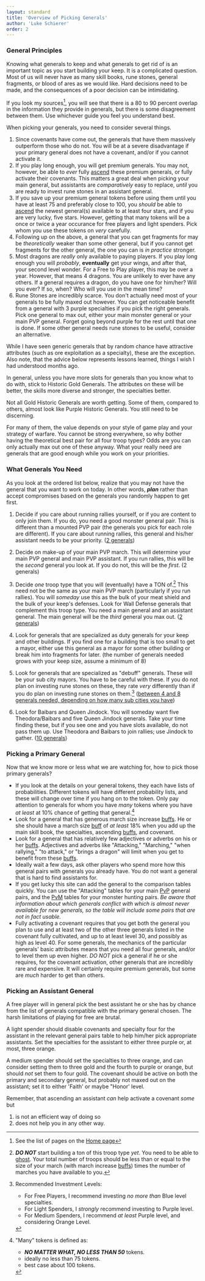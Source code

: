 ```yaml
---
layout: standard
title: 'Overview of Picking Generals'
author: 'Luke Schierer'
order: 2
---
```


### General Principles

Knowing what generals to keep and what generals to get rid of is an important
topic as you start building your keep. It is a complicated question. Most of
us will never have as many skill books, rune stones, general fragments, or
blood of ares as we would like. Hard decisions need to be made, and the
consequences of a poor decision can be intimidating.

If you look my sources[^230107-1], you will see that there is a 80 to 90 percent overlap in
the information they provide in generals, but there is some disagreement
between them. Use whichever guide you feel you understand best.

[^230107-1]: See the list of pages on the [Home page]

[Home page]: /

When picking your generals, you need to consider several things.

1. Since covenants have come out, the generals that have them massively
   outperform those who do not.  You will be at a severe disadvantage
   if your primary general does not have a covenant, and/or if you
   cannot activate it.
1. If you play long enough, you will get premium generals. You may not,
   however, be able to *ever* fully [ascend] these premium generals, or fully
   activate their covenants.  This matters a great deal when picking your main
   general, but assistants are *comparatively* easy to replace, *until* you
   are ready to invest rune stones in an assistant general.
1. If you save up your premium general tokens before using them until you
   have at least 75 and preferably close to 100, you *should* be able to [ascend] the newest general(s) available to at least four stars, and if you are very lucky, five stars.  However, getting that many tokens will be a once or twice a year occurance for free players and light spenders.  Pick whom you use these tokens on *very* carefully.
1. Following up on the above, a general that you can get fragments for may be
   *theoretically* weaker than some other general, but if you cannot get
   fragments for the other general, the one you can is *in practice* stronger.
1. Most dragons are *really* only available to paying players. If you play
   long enough you will *probably*, **eventually** get your wings, and after
   that, your second level wonder. For a Free to Play player, this may be over a year. However, that means 4 dragons. You are unlikely to ever have any others. If a general requires a dragon, do you have one for him/her? Will you ever? If so, when? Who will you use in the mean time?
1. Rune Stones are incredibly scarce. You don't actually need most of your
   generals to be fully maxed out however. You can get noticeable benefit from a general with 3 purple specialties if you pick the right generals. Pick one general to max out, either your main monster general or your main PVP general. Forget going beyond purple for the rest until that one is done. If some other general needs rune stones to be useful, consider an
   alternative.

While I have seen generic generals that by random chance have attractive
attributes (such as ore exploitation as a specialty), these are the exception. Also note, that the advice below represents lessons learned, things I wish I had understood months ago.

In general, unless you have more slots for generals than you know what to do
with, stick to Historic Gold Generals. The attributes on these will be better, the skills more diverse and stronger, the specialties better.

Not all Gold Historic Generals are worth getting. Some of them, compared to
others, almost look like Purple Historic Generals. You still need to be
discerning.

For many of them, the value depends on your style of game play and your
strategy of warfare. You cannot be strong everywhere, so why bother having the theoretical best pair for all four troop types? Odds are you can only actually max out one of these anyway. What your really need are generals that are good enough while you work on your priorities.

### What Generals You Need

As you look at the ordered list below, realize that you may not have the
general that you want to work on today. In other words, **_plan_** rather than accept compromises based on the generals you randomly happen to get first.

1. Decide if you care about running rallies yourself, or if you are content
   to only join them. If you do, you need a good monster general pair. This is different than a mounted PVP pair (the generals you pick for each role are different). If you care about running rallies, this general and his/her assistant needs to be your priority. ([2 generals](../mounted/))

2. Decide on make-up of your main PVP march. This will determine your main
   PVP general and main PVP assistant. If you run rallies, this will be the *second* general you look at. If you do not, this will be the *first*. (2 generals)

3. Decide *one* troop type that you will (eventually) have a TON of.[^Note]
   This need not be the same as your main PVP march (particularly if you run rallies). You will *someday* use this as the bulk of your meat shield and the bulk of your keep's defenses. Look for Wall Defense generals that complement this troop type. You need a main general and an assistant general. The main general will be the *third* general you max out. ([2 generals](../wall/))

4. Look for generals that are specialized as duty generals for your keep and
   other buildings. If you find one for a building that is too small to get a
   mayor, either use this general as a mayor for some other building or break
   him into fragments for later. (the number of generals needed grows with
   your keep size, assume a minimum of 8)

5. Look for generals that are specialized as "debuff" generals. These will be
   your sub city mayors. You have to be careful with these. If you do not
   plan on investing rune stones on these, they rate _very_ differently than if you do plan on investing rune stones on them.[^scn] ([between 4 and 8 generals needed, depending on how many sub cities you have](../mayors/))

6. Look for Baibars and Queen Jindock. You will someday want five
   Theodora/Baibars and five Queen Jindock generals. Take your time finding these, but if you see one and you have slots available, do not pass them up. Use Theodora and Baibars to join rallies; use Jindock to gather. ([10 generals](../misc/))


### Picking a Primary General

Now that we know more or less what we are watching for, how to pick those primary generals?

* If you look at the details on your general tokens, they each have lists
  of probabilities.  Different tokens will have different probability lists,
  and these will change over time if you hang on to the token.  Only pay
  attention to generals for whom you have *many* tokens where you have *at
  least* at 10% chance of getting that general.[^many]
* Look for a general that has generous march size increase [buffs].  He or
  she should have a march size [buff] of *at least* 18% when you add up the main skill book, the specialties, ascending [buffs], and covenant.
* Look for a general that has relatively few adjectives or adverbs on his or
  her [buffs].  Adjectives and adverbs like "Attacking," "Marching," "when
  rallying," "to attack," or "brings a dragon" will limit when you get to
  benefit from these [buffs].
* Ideally wait a few days, ask other players who spend more how this general
  pairs with generals you already have.  You do not want a general that is hard to find assistants for.
* If you get lucky this site can add the general to the comparison tables
  quickly.  You can use the "Attacking" tables for your main [PvP] general
  pairs, and the [PvM] tables for your monster hunting pairs. *Be aware that information about which generals conflict with which is almost never
  available for new generals, so the table will include some pairs that are not in fact usable.*
* Fully activating a covenant requires that you get both the general you plan
  to use and at least two of the other three generals listed in the covenant
  fully cultivated, and up to at least level 30, and possibly as high as level 40.  For some generals, the mechanics of the particular generals'
  basic attributes means that you need all four generals, and/or to level
  them up even higher.  *DO NOT* pick a general if he or she requires, for
  the covenant activation, other generals that are incredibly rare and
  expensive.  It will certainly require premium generals, but some are
  *much* harder to get than others.

### Picking an Assistant General

A free player will in general pick the best assistant he or she has by
chance from the list of generals compatible with the primary general
chosen.  The harsh limitations of playing for free are brutal.

A light spender should disable covenants and specialty four for the
assistant in the relevant general pairs table to help him/her pick
appropriate assistants.  Set the specialties for the assistant to either
three purple or, at most, three orange.

A medium spender should set the specialties to three orange, and can consider setting them to three gold and the fourth to purple or orange, but should *not* set them to four gold.  The covenant should be active on both
the primary and secondary general, but probably not maxed out on the assistant; set it to either 'Faith' or maybe "Honor' level.

Remember, that ascending an assistant *can* help activate a covenant *some* but
1) is not an efficient way of doing so
2) does not help you in any other way.


[^Note]: **_DO NOT_** start building a ton of this troop type *yet*.  You need to be able to [ghost].  Your total number of troops should be less than or equal to the size of your march (with march increase [buffs]) times the number of marches you have available to you.

[ghost]: /Reference/Glossary#ghost
[buff]: /Reference/Glossary#buff
[buffs]: /Reference/Glossary#buff
[ascend]: /Reference/Glossary#ascend
[PvP]: /Reference/Glossary#PvP
[PvM]: /Reference/Glossary#PvM
[ghost]: /Reference/Glossary#ghost

[^many]: "Many" tokens is defined as:
    * _**NO MATTER WHAT, NO LESS THAN 50**_ tokens.
    * ideally no less than 75 tokens.
    * best case about 100 tokens.


[^scn]: Recommended Investment Levels:
    * For Free Players, I recommend investing *no more than* Blue level
      specialties.
    * For Light Spenders, I *strongly* recommend investing to Purple level.
    * For Medium Spenders, I recommend *at least* Purple level, and
      considering Orange Level.
